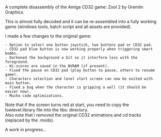 A complete disassembly of the Amiga CD32 game: Zool 2 by Gremlin Graphics.

This is almost fully decoded and it can be re-assembled into a fully working game
(windows tools, batch script and all assets are provided).

I made a few changes to the original game:

    - Option to select one button joystick, two buttons pad or CD32 pad.
    - CD32 pad blue button is now working properly when triggering smart bombs.
    - Darkened the background a bit so it interfere less with the foreground.
    - Hi-scores are saved in the NVRAM (if present).
    - Fixed the pause on CD32 pad (play button to pause, others to resume game).
    - Characters selection and level start screen can now be exited with main button.
    - Fixed a bug when the character is gripping a wall (it should be easier now).
    - Mucho code optimizations.

Note that if the screen turns red at start, you need to copy the lowlevel.library file into the libs: directory.<br>
Also note that i removed the original CD32 animations and cd tracks (replaced by the .mods).

A work in progress...
